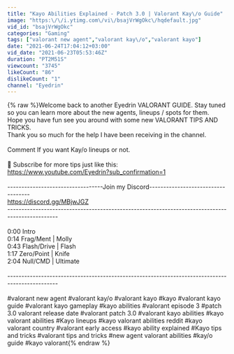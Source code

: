 ```yaml
---
title: "Kayo Abilities Explained - Patch 3.0 | Valorant Kay\/o Guide"
image: "https:\/\/i.ytimg.com\/vi\/bsajVrWgOkc\/hqdefault.jpg"
vid_id: "bsajVrWgOkc"
categories: "Gaming"
tags: ["valorant new agent","valorant kay\/o","valorant kayo"]
date: "2021-06-24T17:04:12+03:00"
vid_date: "2021-06-23T05:53:46Z"
duration: "PT2M51S"
viewcount: "3745"
likeCount: "86"
dislikeCount: "1"
channel: "Eyedrin"
---
```

{% raw %}Welcome back to another Eyedrin VALORANT GUIDE. Stay tuned so you can learn more about the new agents, lineups / spots for them.<br />Hope you have fun see you around with some new VALORANT TIPS AND TRICKS.<br />Thank you so much for the help I have been receiving in the channel.<br /><br />Comment If you want Kay/o lineups or not.<br /><br />🔴 Subscribe for more tips just like this: <br /><a rel="nofollow" target="blank" href="https://www.youtube.com/Eyedrin?sub_confirmation=1">https://www.youtube.com/Eyedrin?sub_confirmation=1</a><br /><br />----------------------------------Join my Discord-----------------------------------<br />                         <a rel="nofollow" target="blank" href="https://discord.gg/MBjwJGZ">https://discord.gg/MBjwJGZ</a><br />------------------------------------------------------------------------------------------------<br /><br />0:00 Intro<br />0:14 Frag/Ment | Molly<br />0:43 Flash/Drive | Flash<br />1:17 Zero/Point | Knife<br />2:04 Null/CMD | Ultimate<br /><br />------------------------------------------------------------------------------------------------<br /><br />#valorant new agent #valorant kay/o #valorant kayo #kayo #valorant kayo guide #valorant kayo gameplay #kayo abilities #valorant episode 3 #patch 3.0 valorant release date #valorant patch 3.0 #valorant kayo abilities #kayo valorant abilities #Kayo lineups #kayo valorant abilities reddit #kayo valorant country #valorant early access #kayo ability explained #Kayo tips and tricks #valorant tips and tricks #new agent valorant abilities #kay/o guide #kayo valorant{% endraw %}
